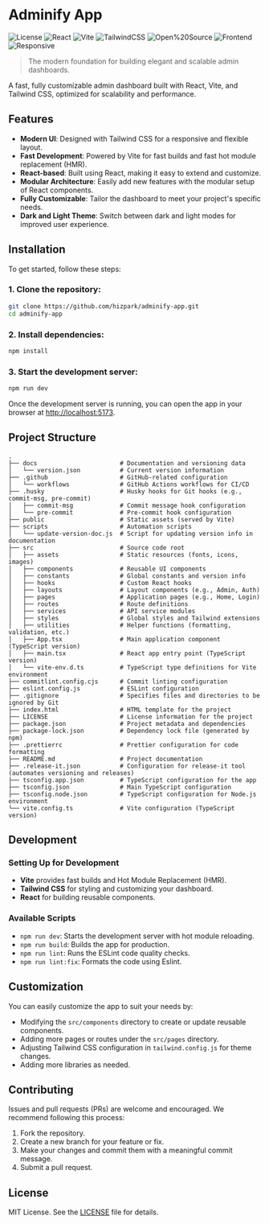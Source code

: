 # Adminify App

![License](https://img.shields.io/github/license/hizpark/adminify-app)
![React](https://img.shields.io/badge/React-61DAFB?style=flat-square&logo=react&logoColor=white)
![Vite](https://img.shields.io/badge/Vite-646CFF?style=flat-square&logo=vite&logoColor=white)
![TailwindCSS](https://img.shields.io/badge/Tailwind%20CSS-06B6D4?style=flat-square&logo=tailwind-css&logoColor=white)
![Open%20Source](https://img.shields.io/badge/Open%20Source-ff6600?style=flat-square)
![Frontend](https://img.shields.io/badge/Frontend-0085FF?style=flat-square)
![Responsive](https://img.shields.io/badge/Responsive-42b883?style=flat-square)

> The modern foundation for building elegant and scalable admin dashboards.

A fast, fully customizable admin dashboard built with React, Vite, and Tailwind CSS, optimized for scalability and performance.

## Features

- **Modern UI**: Designed with Tailwind CSS for a responsive and flexible layout.
- **Fast Development**: Powered by Vite for fast builds and fast hot module replacement (HMR).
- **React-based**: Built using React, making it easy to extend and customize.
- **Modular Architecture**: Easily add new features with the modular setup of React components.
- **Fully Customizable**: Tailor the dashboard to meet your project's specific needs.
- **Dark and Light Theme**: Switch between dark and light modes for improved user experience.

## Installation

To get started, follow these steps:

### 1. Clone the repository:

```bash
git clone https://github.com/hizpark/adminify-app.git
cd adminify-app
```

### 2. Install dependencies:

```bash
npm install
```

### 3. Start the development server:

```bash
npm run dev
```

Once the development server is running, you can open the app in your browser at [http://localhost:5173](http://localhost:5173).

## Project Structure

```text
.
├── docs                       # Documentation and versioning data
│   └── version.json           # Current version information
├── .github                    # GitHub-related configuration
│   └── workflows              # GitHub Actions workflows for CI/CD
├── .husky                     # Husky hooks for Git hooks (e.g., commit-msg, pre-commit)
│   ├── commit-msg             # Commit message hook configuration
│   └── pre-commit             # Pre-commit hook configuration
├── public                     # Static assets (served by Vite)
├── scripts                    # Automation scripts
│   └── update-version-doc.js  # Script for updating version info in documentation
├── src                        # Source code root
│   ├── assets                 # Static resources (fonts, icons, images)
│   ├── components             # Reusable UI components
│   ├── constants              # Global constants and version info
│   ├── hooks                  # Custom React hooks
│   ├── layouts                # Layout components (e.g., Admin, Auth)
│   ├── pages                  # Application pages (e.g., Home, Login)
│   ├── routes                 # Route definitions
│   ├── services               # API service modules
│   ├── styles                 # Global styles and Tailwind extensions
│   ├── utilities              # Helper functions (formatting, validation, etc.)
│   ├── App.tsx                # Main application component (TypeScript version)
│   ├── main.tsx               # React app entry point (TypeScript version)
│   └── vite-env.d.ts          # TypeScript type definitions for Vite environment
├── commitlint.config.cjs      # Commit linting configuration
├── eslint.config.js           # ESLint configuration
├── .gitignore                 # Specifies files and directories to be ignored by Git
├── index.html                 # HTML template for the project
├── LICENSE                    # License information for the project
├── package.json               # Project metadata and dependencies
├── package-lock.json          # Dependency lock file (generated by npm)
├── .prettierrc                # Prettier configuration for code formatting
├── README.md                  # Project documentation
├── .release-it.json           # Configuration for release-it tool (automates versioning and releases)
├── tsconfig.app.json          # TypeScript configuration for the app
├── tsconfig.json              # Main TypeScript configuration
├── tsconfig.node.json         # TypeScript configuration for Node.js environment
└── vite.config.ts             # Vite configuration (TypeScript version)
```

## Development

### Setting Up for Development

- **Vite** provides fast builds and Hot Module Replacement (HMR).
- **Tailwind CSS** for styling and customizing your dashboard.
- **React** for building reusable components.

### Available Scripts

- `npm run dev`: Starts the development server with hot module reloading.
- `npm run build`: Builds the app for production.
- `npm run lint`: Runs the ESLint code quality checks.
- `npm run lint:fix`: Formats the code using Eslint.

## Customization

You can easily customize the app to suit your needs by:

- Modifying the `src/components` directory to create or update reusable components.
- Adding more pages or routes under the `src/pages` directory.
- Adjusting Tailwind CSS configuration in `tailwind.config.js` for theme changes.
- Adding more libraries as needed.

## Contributing

Issues and pull requests (PRs) are welcome and encouraged. We recommend following this process:

1. Fork the repository.
2. Create a new branch for your feature or fix.
3. Make your changes and commit them with a meaningful commit message.
4. Submit a pull request.

## License

MIT License. See the [LICENSE](LICENSE) file for details.
